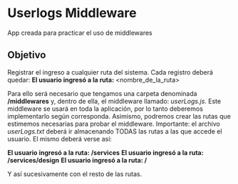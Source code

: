 # Userlogs Middleware

App creada para practicar el uso de middlewares

## Objetivo

Registrar el ingreso a cualquier ruta del sistema. Cada registro deberá quedar:
**El usuario ingresó a la ruta:** <nombre_de_la_ruta>

Para ello será necesario que tengamos una carpeta denominada **/middlewares** y, dentro de ella, el middleware llamado: _userLogs.js_. Este middleware se usará en toda la aplicación, por lo tanto deberemos implementarlo según corresponda. Asimismo, podremos crear las rutas que estimemos necesarias para probar el middleware.
Importante: el archivo _userLogs.txt_ deberá ir almacenando TODAS las rutas a las que accede el usuario. El mismo deberá verse así:

**El usuario ingresó a la ruta: /services**
**El usuario ingresó a la ruta: /services/design**
**El usuario ingresó a la ruta: /**

Y así sucesivamente con el resto de las rutas.
